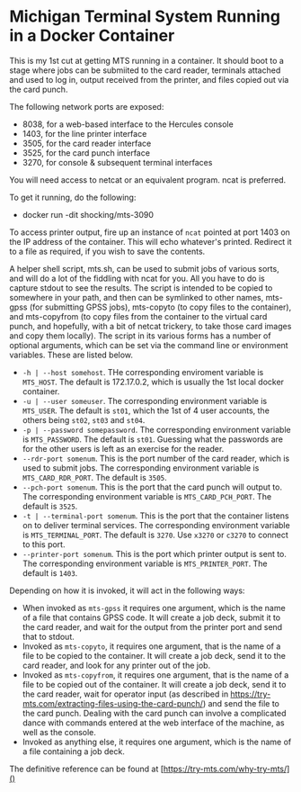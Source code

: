 # Michigan Terminal System Running in a Docker Container

This is my 1st cut at getting MTS running in a container. It should boot to a stage where jobs can be submiited to the card reader, terminals attached and used to log in, output received from the printer, and files copied out via the card punch. 

The following network ports are exposed:

* 8038, for a web-based interface to the Hercules console
* 1403, for the line printer interface
* 3505, for the card reader interface
* 3525, for the card punch interface
* 3270, for console & subsequent terminal interfaces

You will need access to netcat or an equivalent program. ncat is preferred.

To get it running, do the following:

* docker run -dit shocking/mts-3090 


To access printer output, fire up an instance of `ncat` pointed at port 1403 on  the IP address of the container. This will echo whatever's printed. Redirect it to a file as required, if you wish to save the contents.

A helper shell script, mts.sh, can be used to submit jobs of various sorts, and will do a lot of the fiddling with ncat for you. All you have to do is capture stdout to see the results. The script is intended to be copied to somewhere in your path, and then can be symlinked to other names, mts-gpss (for submitting GPSS jobs), mts-copyto (to copy files to the container), and mts-copyfrom (to copy files from the container to the virtual card punch, and hopefully, with a bit of netcat trickery, to take those card images and copy them locally). The script in its various forms has a number of optional arguments, which can be set via the command line or environment variables. These are listed below.

* `-h | --host somehost`. THe corresponding enviroment variable is `MTS_HOST`. The default is 172.17.0.2, which is usually the 1st local docker container.
* `-u | --user someuser`. The corresponding environment variable is `MTS_USER`. The default is `st01`, which the 1st of 4 user accounts, the others being `st02`, `st03` and `st04`.
* `-p | --password somepassword`. The corresponding environment variable is `MTS_PASSWORD`. The default is `st01`. Guessing what the passwords are for the other users is left as an exercise for the reader.
* `--rdr-port somenum`. This is the port number of the card reader, which is used to submit jobs. The corresponding environment variable is `MTS_CARD_RDR_PORT`. The default is `3505`.
* `--pch-port somenum`. This is the port that the card punch will output to. The corresponding environment variable is `MTS_CARD_PCH_PORT`. The default is `3525`.
* `-t | --terminal-port somenum`. This is the port that the container listens on to deliver terminal services. The corresponding environment variable is `MTS_TERMINAL_PORT`. The default is `3270`. Use `x3270` or `c3270` to connect to this port.
* `--printer-port somenum`. This is the port which printer output is sent to. The corresponding environment variable is `MTS_PRINTER_PORT`. The default is `1403`.

Depending on how it is invoked, it will act in the following ways:

* When invoked as `mts-gpss` it requires one argument, which is the name of a file that contains GPSS code. It will create a job deck, submit it to the card reader, and wait for the output from the printer port and send that to stdout.
* Invoked as `mts-copyto`, it requires one argument, that is the name of a file to be copied to the container. It will create a job deck, send it to the card reader, and look for any printer out of the job. 
* Invoked as `mts-copyfrom`, it requires one argument, that is the name of a file to be copied out of the container. It will create a job deck, send it to the card reader, wait for operator input (as described in https://try-mts.com/extracting-files-using-the-card-punch/) and send the file to the card punch. Dealing with the card punch can involve a complicated dance with commands entered at the web interface of the machine, as well as the console.
* Invoked as anything else, it requires one argument, which is the name of a file containing a job deck.

The definitive reference can be found at [https://try-mts.com/why-try-mts/]() 
